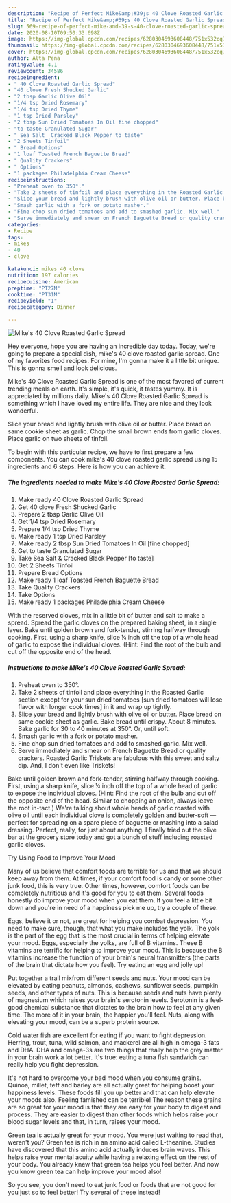 ```yaml
---
description: "Recipe of Perfect Mike&amp;#39;s 40 Clove Roasted Garlic Spread"
title: "Recipe of Perfect Mike&amp;#39;s 40 Clove Roasted Garlic Spread"
slug: 569-recipe-of-perfect-mike-and-39-s-40-clove-roasted-garlic-spread
date: 2020-08-10T09:50:33.698Z
image: https://img-global.cpcdn.com/recipes/6280304693608448/751x532cq70/mikes-40-clove-roasted-garlic-spread-recipe-main-photo.jpg
thumbnail: https://img-global.cpcdn.com/recipes/6280304693608448/751x532cq70/mikes-40-clove-roasted-garlic-spread-recipe-main-photo.jpg
cover: https://img-global.cpcdn.com/recipes/6280304693608448/751x532cq70/mikes-40-clove-roasted-garlic-spread-recipe-main-photo.jpg
author: Alta Pena
ratingvalue: 4.1
reviewcount: 34586
recipeingredient:
- " 40 Clove Roasted Garlic Spread"
- "40 clove Fresh Shucked Garlic"
- "2 tbsp Garlic Olive Oil"
- "1/4 tsp Dried Rosemary"
- "1/4 tsp Dried Thyme"
- "1 tsp Dried Parsley"
- "2 tbsp Sun Dried Tomatoes In Oil fine chopped"
- "to taste Granulated Sugar"
- " Sea Salt  Cracked Black Pepper to taste"
- "2 Sheets Tinfoil"
- " Bread Options"
- "1 loaf Toasted French Baguette Bread"
- " Quality Crackers"
- " Options"
- "1 packages Philadelphia Cream Cheese"
recipeinstructions:
- "Preheat oven to 350°."
- "Take 2 sheets of tinfoil and place everything in the Roasted Garlic section except for your sun dried tomatoes [sun dried tomatoes will lose flavor with longer cook times] in it and wrap up tightly."
- "Slice your bread and lightly brush with olive oil or butter. Place bread on same cookie sheet as garlic. Bake bread until crispy. About 8 minutes. Bake garlic for 30 to 40 minutes at 350°. Or, until soft."
- "Smash garlic with a fork or potato masher."
- "Fine chop sun dried tomatoes and add to smashed garlic. Mix well."
- "Serve immediately and smear on French Baguette Bread or quality crackers. Roasted Garlic Triskets are fabulous with this sweet and salty dip. And, I don&#39;t even like Triskets!"
categories:
- Recipe
tags:
- mikes
- 40
- clove

katakunci: mikes 40 clove 
nutrition: 197 calories
recipecuisine: American
preptime: "PT27M"
cooktime: "PT31M"
recipeyield: "1"
recipecategory: Dinner

---
```



![Mike&#39;s 40 Clove Roasted Garlic Spread](https://img-global.cpcdn.com/recipes/6280304693608448/751x532cq70/mikes-40-clove-roasted-garlic-spread-recipe-main-photo.jpg)

Hey everyone, hope you are having an incredible day today. Today, we're going to prepare a special dish, mike&#39;s 40 clove roasted garlic spread. One of my favorites food recipes. For mine, I'm gonna make it a little bit unique. This is gonna smell and look delicious.

Mike&#39;s 40 Clove Roasted Garlic Spread is one of the most favored of current trending meals on earth. It's simple, it's quick, it tastes yummy. It is appreciated by millions daily. Mike&#39;s 40 Clove Roasted Garlic Spread is something which I have loved my entire life. They are nice and they look wonderful.

Slice your bread and lightly brush with olive oil or butter. Place bread on same cookie sheet as garlic. Chop the small brown ends from garlic cloves. Place garlic on two sheets of tinfoil.


To begin with this particular recipe, we have to first prepare a few components. You can cook mike&#39;s 40 clove roasted garlic spread using 15 ingredients and 6 steps. Here is how you can achieve it.

<!--inarticleads1-->

##### The ingredients needed to make Mike&#39;s 40 Clove Roasted Garlic Spread:

1. Make ready  40 Clove Roasted Garlic Spread
1. Get 40 clove Fresh Shucked Garlic
1. Prepare 2 tbsp Garlic Olive Oil
1. Get 1/4 tsp Dried Rosemary
1. Prepare 1/4 tsp Dried Thyme
1. Make ready 1 tsp Dried Parsley
1. Make ready 2 tbsp Sun Dried Tomatoes In Oil [fine chopped]
1. Get to taste Granulated Sugar
1. Take  Sea Salt &amp; Cracked Black Pepper [to taste]
1. Get 2 Sheets Tinfoil
1. Prepare  Bread Options
1. Make ready 1 loaf Toasted French Baguette Bread
1. Take  Quality Crackers
1. Take  Options
1. Make ready 1 packages Philadelphia Cream Cheese


With the reserved cloves, mix in a little bit of butter and salt to make a spread. Spread the garlic cloves on the prepared baking sheet, in a single layer. Bake until golden brown and fork-tender, stirring halfway through cooking. First, using a sharp knife, slice ¼ inch off the top of a whole head of garlic to expose the individual cloves. (Hint: Find the root of the bulb and cut off the opposite end of the head. 

<!--inarticleads2-->

##### Instructions to make Mike&#39;s 40 Clove Roasted Garlic Spread:

1. Preheat oven to 350°.
1. Take 2 sheets of tinfoil and place everything in the Roasted Garlic section except for your sun dried tomatoes [sun dried tomatoes will lose flavor with longer cook times] in it and wrap up tightly.
1. Slice your bread and lightly brush with olive oil or butter. Place bread on same cookie sheet as garlic. Bake bread until crispy. About 8 minutes. Bake garlic for 30 to 40 minutes at 350°. Or, until soft.
1. Smash garlic with a fork or potato masher.
1. Fine chop sun dried tomatoes and add to smashed garlic. Mix well.
1. Serve immediately and smear on French Baguette Bread or quality crackers. Roasted Garlic Triskets are fabulous with this sweet and salty dip. And, I don&#39;t even like Triskets!


Bake until golden brown and fork-tender, stirring halfway through cooking. First, using a sharp knife, slice ¼ inch off the top of a whole head of garlic to expose the individual cloves. (Hint: Find the root of the bulb and cut off the opposite end of the head. Similar to chopping an onion, always leave the root in-tact.) We&#39;re talking about whole heads of garlic roasted with olive oil until each individual clove is completely golden and butter-soft — perfect for spreading on a spare piece of baguette or mashing into a salad dressing. Perfect, really, for just about anything. I finally tried out the olive bar at the grocery store today and got a bunch of stuff including roasted garlic cloves. 

Try Using Food to Improve Your Mood


Many of us believe that comfort foods are terrible for us and that we should keep away from them. At times, if your comfort food is candy or some other junk food, this is very true. Other times, however, comfort foods can be completely nutritious and it's good for you to eat them. Several foods honestly do improve your mood when you eat them. If you feel a little bit down and you're in need of a happiness pick me up, try a couple of these.

Eggs, believe it or not, are great for helping you combat depression. You need to make sure, though, that what you make includes the yolk. The yolk is the part of the egg that is the most crucial in terms of helping elevate your mood. Eggs, especially the yolks, are full of B vitamins. These B vitamins are terrific for helping to improve your mood. This is because the B vitamins increase the function of your brain's neural transmitters (the parts of the brain that dictate how you feel). Try eating an egg and jolly up!

Put together a trail mixfrom different seeds and nuts. Your mood can be elevated by eating peanuts, almonds, cashews, sunflower seeds, pumpkin seeds, and other types of nuts. This is because seeds and nuts have plenty of magnesium which raises your brain's serotonin levels. Serotonin is a feel-good chemical substance that dictates to the brain how to feel at any given time. The more of it in your brain, the happier you'll feel. Nuts, along with elevating your mood, can be a superb protein source.

Cold water fish are excellent for eating if you want to fight depression. Herring, trout, tuna, wild salmon, and mackerel are all high in omega-3 fats and DHA. DHA and omega-3s are two things that really help the grey matter in your brain work a lot better. It's true: eating a tuna fish sandwich can really help you fight depression. 

It's not hard to overcome your bad mood when you consume grains. Quinoa, millet, teff and barley are all actually great for helping boost your happiness levels. These foods fill you up better and that can help elevate your moods also. Feeling famished can be terrible! The reason these grains are so great for your mood is that they are easy for your body to digest and process. They are easier to digest than other foods which helps raise your blood sugar levels and that, in turn, raises your mood.

Green tea is actually great for your mood. You were just waiting to read that, weren't you? Green tea is rich in an amino acid called L-theanine. Studies have discovered that this amino acid actually induces brain waves. This helps raise your mental acuity while having a relaxing effect on the rest of your body. You already knew that green tea helps you feel better. And now you know green tea can help improve your mood also!

So you see, you don't need to eat junk food or foods that are not good for you just so to feel better! Try several of these instead!

